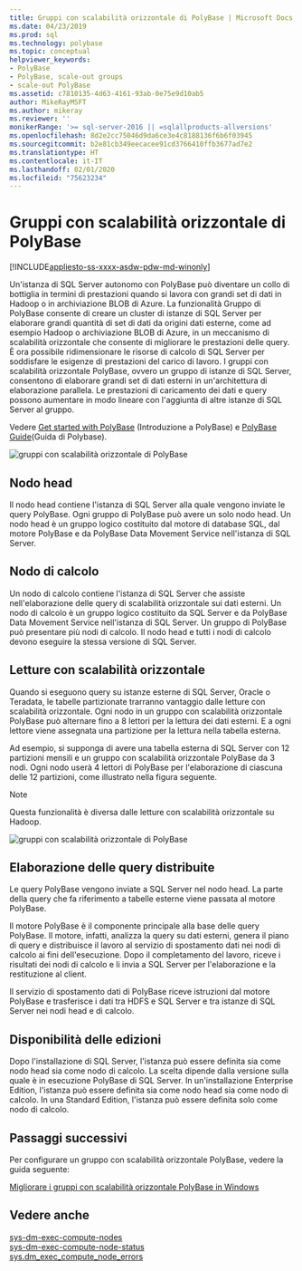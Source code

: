 ```yaml
---
title: Gruppi con scalabilità orizzontale di PolyBase | Microsoft Docs
ms.date: 04/23/2019
ms.prod: sql
ms.technology: polybase
ms.topic: conceptual
helpviewer_keywords:
- PolyBase
- PolyBase, scale-out groups
- scale-out PolyBase
ms.assetid: c7810135-4d63-4161-93ab-0e75e9d10ab5
author: MikeRayMSFT
ms.author: mikeray
ms.reviewer: ''
monikerRange: '>= sql-server-2016 || =sqlallproducts-allversions'
ms.openlocfilehash: 8d2e2cc75046d9da6ce3e4c8188136f6b6f03945
ms.sourcegitcommit: b2e81cb349eecacee91cd3766410ffb3677ad7e2
ms.translationtype: HT
ms.contentlocale: it-IT
ms.lasthandoff: 02/01/2020
ms.locfileid: "75623234"
---
```

# <a name="polybase-scale-out-groups"></a>Gruppi con scalabilità orizzontale di PolyBase

[!INCLUDE[appliesto-ss-xxxx-asdw-pdw-md-winonly](../../includes/appliesto-ss-xxxx-xxxx-xxx-md-winonly.md)]

Un'istanza di SQL Server autonomo con PolyBase può diventare un collo di bottiglia in termini di prestazioni quando si lavora con grandi set di dati in Hadoop o in archiviazione BLOB di Azure. La funzionalità Gruppo di PolyBase consente di creare un cluster di istanze di SQL Server per elaborare grandi quantità di set di dati da origini dati esterne, come ad esempio Hadoop o archiviazione BLOB di Azure, in un meccanismo di scalabilità orizzontale che consente di migliorare le prestazioni delle query. È ora possibile ridimensionare le risorse di calcolo di SQL Server per soddisfare le esigenze di prestazioni del carico di lavoro. I gruppi con scalabilità orizzontale PolyBase, ovvero un gruppo di istanze di SQL Server, consentono di elaborare grandi set di dati esterni in un'architettura di elaborazione parallela. Le prestazioni di caricamento dei dati e query possono aumentare in modo lineare con l'aggiunta di altre istanze di SQL Server al gruppo. 
  
Vedere [Get started with PolyBase](../../relational-databases/polybase/get-started-with-polybase.md) (Introduzione a PolyBase) e [PolyBase Guide](../../relational-databases/polybase/polybase-guide.md)(Guida di Polybase).
  
![gruppi con scalabilità orizzontale di PolyBase](../../relational-databases/polybase/media/polybase-scale-out-groups.png "Gruppi con scalabilità orizzontale di PolyBase")  
  
## <a name="head-node"></a>Nodo head  

Il nodo head contiene l'istanza di SQL Server alla quale vengono inviate le query PolyBase. Ogni gruppo di PolyBase può avere un solo nodo head. Un nodo head è un gruppo logico costituito dal motore di database SQL, dal motore PolyBase e da PolyBase Data Movement Service nell'istanza di SQL Server.
  
## <a name="compute-node"></a>Nodo di calcolo  

Un nodo di calcolo contiene l'istanza di SQL Server che assiste nell'elaborazione delle query di scalabilità orizzontale sui dati esterni. Un nodo di calcolo è un gruppo logico costituito da SQL Server e da PolyBase Data Movement Service nell'istanza di SQL Server. Un gruppo di PolyBase può presentare più nodi di calcolo. Il nodo head e tutti i nodi di calcolo devono eseguire la stessa versione di SQL Server.

## <a name="scale-out-reads"></a>Letture con scalabilità orizzontale

Quando si eseguono query su istanze esterne di SQL Server, Oracle o Teradata, le tabelle partizionate trarranno vantaggio dalle letture con scalabilità orizzontale. Ogni nodo in un gruppo con scalabilità orizzontale PolyBase può alternare fino a 8 lettori per la lettura dei dati esterni. E a ogni lettore viene assegnata una partizione per la lettura nella tabella esterna. 

Ad esempio, si supponga di avere una tabella esterna di SQL Server con 12 partizioni mensili e un gruppo con scalabilità orizzontale PolyBase da 3 nodi. Ogni nodo userà 4 lettori di PolyBase per l'elaborazione di ciascuna delle 12 partizioni, come illustrato nella figura seguente. 

> [!NOTE]
>  Questa funzionalità è diversa dalle letture con scalabilità orizzontale su Hadoop. 

![gruppi con scalabilità orizzontale di PolyBase](../../relational-databases/polybase/media/polybase-scale-out-groups2.png "Gruppi con scalabilità orizzontale di PolyBase")
  
## <a name="distributed-query-processing"></a>Elaborazione delle query distribuite  

Le query PolyBase vengono inviate a SQL Server nel nodo head. La parte della query che fa riferimento a tabelle esterne viene passata al motore PolyBase.
  
Il motore PolyBase è il componente principale alla base delle query PolyBase. Il motore, infatti, analizza la query su dati esterni, genera il piano di query e distribuisce il lavoro al servizio di spostamento dati nei nodi di calcolo ai fini dell'esecuzione. Dopo il completamento del lavoro, riceve i risultati dei nodi di calcolo e li invia a SQL Server per l'elaborazione e la restituzione al client.
  
Il servizio di spostamento dati di PolyBase riceve istruzioni dal motore PolyBase e trasferisce i dati tra HDFS e SQL Server e tra istanze di SQL Server nei nodi head e di calcolo.
  
## <a name="editions-availability"></a>Disponibilità delle edizioni  

Dopo l'installazione di SQL Server, l'istanza può essere definita sia come nodo head sia come nodo di calcolo. La scelta dipende dalla versione sulla quale è in esecuzione PolyBase di SQL Server. In un'installazione Enterprise Edition, l'istanza può essere definita sia come nodo head sia come nodo di calcolo. In una Standard Edition, l'istanza può essere definita solo come nodo di calcolo.

## <a name="next-steps"></a>Passaggi successivi

Per configurare un gruppo con scalabilità orizzontale PolyBase, vedere la guida seguente:

[Migliorare i gruppi con scalabilità orizzontale PolyBase in Windows](configure-scale-out-groups-windows.md)

## <a name="see-also"></a>Vedere anche

 [sys-dm-exec-compute-nodes](../../relational-databases/system-dynamic-management-views/sys-dm-exec-compute-nodes-transact-sql.md)   
 [sys-dm-exec-compute-node-status](../../relational-databases/system-dynamic-management-views/sys-dm-exec-compute-node-status-transact-sql.md)   
 [sys.dm_exec_compute_node_errors](../../relational-databases/system-dynamic-management-views/sys-dm-exec-compute-node-errors-transact-sql.md)   


